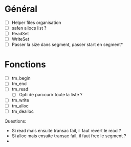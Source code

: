 # Général
- [ ] Helper files organisation
- [ ] safen allocs list ?
- [ ] ReadSet
- [ ] WriteSet
- [ ] Passer la size dans segment, passer start en segment*
# Fonctions
- [ ] tm_begin
- [ ] tm_end
- [ ] tm_read
  - [ ] Opti de parcourir toute la liste ?
- [ ] tm_write
- [ ] tm_alloc
- [ ] tm_dealloc

 Questions:

 - Si read mais ensuite transac fail, il faut revert le read ?
 - Si alloc mais ensuite transac fail, il faut free le segment ?
 - 